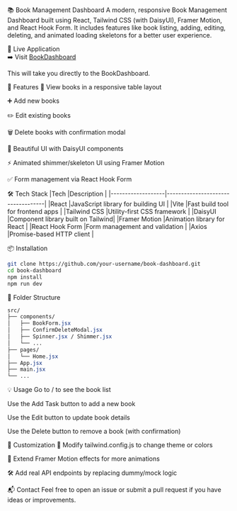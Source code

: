📚 Book Management Dashboard
A modern, responsive Book Management Dashboard built using React, Tailwind CSS (with DaisyUI), Framer Motion, and React Hook Form. It includes features like book listing, adding, editing, deleting, and animated loading skeletons for a better user experience.

🔗 Live Application  
➡️ Visit [BookDashboard](book-dashboard-gamma.vercel.app/)

This will take you directly to the BookDashboard.

🚀 Features
📖 View books in a responsive table layout

➕ Add new books

✏️ Edit existing books

🗑️ Delete books with confirmation modal

🎨 Beautiful UI with DaisyUI components

⚡ Animated shimmer/skeleton UI using Framer Motion

✅ Form management via React Hook Form

🛠️ Tech Stack
|Tech	            |Description                        |
|-------------------|-----------------------------------|
|React	            |JavaScript library for building UI |
|Vite	            |Fast build tool for frontend apps  |
|Tailwind CSS	    |Utility-first CSS framework        |
|DaisyUI	        |Component library built on Tailwind|
|Framer Motion	    |Animation library for React        |
|React Hook Form	|Form management and validation     |
|Axios	            |Promise-based HTTP client          |

📦 Installation
```bash
git clone https://github.com/your-username/book-dashboard.git
cd book-dashboard
npm install
npm run dev
```
📁 Folder Structure
```css
src/
├── components/
│   ├── BookForm.jsx
│   ├── ConfirmDeleteModal.jsx
│   ├── Spinner.jsx / Shimmer.jsx
│   └── ...
├── pages/
│   └── Home.jsx
├── App.jsx
├── main.jsx
└── ...
```
💡 Usage
Go to / to see the book list

Use the Add Task button to add a new book

Use the Edit button to update book details

Use the Delete button to remove a book (with confirmation)

🔧 Customization
💅 Modify tailwind.config.js to change theme or colors

🧠 Extend Framer Motion effects for more animations

🛠️ Add real API endpoints by replacing dummy/mock logic

📬 Contact
Feel free to open an issue or submit a pull request if you have ideas or improvements.
